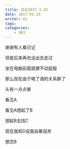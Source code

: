 ```yaml
---
title: 日记2017.1.25
date: 2017-01-25
writer: m1
tags: 
categories:
    - 浊行
---
```

谢谢有人看日记


但是后来再也没出去走过


坐在电脑前面就挪不动屁股


那么现在由于喝了酒的关系醉了


头有一点点晕


看见A


看见A想起了B


想起B去找C


现在我和D说我自暴自弃


想念B
